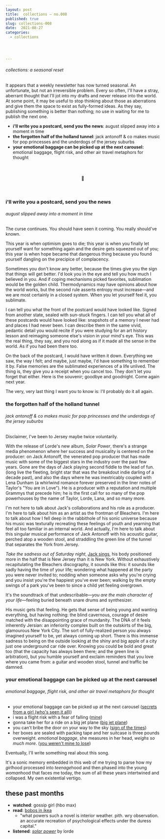 ```yaml
---
layout: post
title:  collections — no.008
published: true
slug: collections-008
date:  2021-08-27
categories:
  - collections




---
```


###### collections: a seasonal reset

It appears that a weekly newsletter has now turned seasonal. An unfortunate, but not an irreversible problem. Every so often, I'll have a stray, aberrant thought that I'll jot into my drafts and never release into the world. At some point, it may be useful to stop thinking about those as aberrations and give them the space to exist as fully-formed ideas. As they say, publishing something is better than nothing; no use in waiting for me to publish the next one.



- **i'll write you a postcard, send you the news**: august slipped away into a moment in time
- **the forgotten half of the holland tunnel**: jack antonoff & co makes music for pop princesses and the underdogs of the jersey suburbs
- **your emotional baggage can be picked up at the next carousel:** emotional baggage, flight risk, and other air travel metaphors for thought

<br />

<h4 style="text-align:center">💌</h4>

<!--more-->

<br/>

### i'll write you a postcard, send you the news

###### august slipped away into a moment in time

The curse continues. You should have seen it coming. You really should've known. 

This year is when optimism goes to die; this year is when you finally let yourself want for something again and the desire gets squeezed out of you; this year is when hope became that dangerous thing because you found yourself dangling on the precipice of complacency.

Sometimes you don't know any better, because the times give you the sign that things will get better. I'd look you in the eye and tell you how much I believed in you. And if coping mechanisms picked favorites, sublimation would be the golden child. Thermodynamics may have opinions about how the world works, but the second rule asserts entropy must increase—and we are most certainly in a closed system. When you let yourself feel it, you sublimate.

I can tell you what the front of the postcard would have looked like. Signed from another state, sealed with sun-stuck fingers. I can tell you what all of these postcards would have looked like: snapshots of a memory I never had and places I had never been. I can describe them in the same vivid, pedantic detail you would recite if you were studying for an art history lesson and reimaging someone else's vision in your mind's eye. This was the real thing, they say, and you nod along as if it made all the sense in the world. As if you had been there too.

On the back of the postcard, I would have written it down. Everything we saw, the way I felt; and maybe, just maybe, I'd have something to remember it by. False memories are the sublimated experiences of a life unlived. The thing is, they give you a receipt when you cancel too. They don't let you forget that either. Here is the souvenir; goodbye and goodnight. Come again next year.  

The very, very last thing I want you to know is: I'll probably do it all again.



### the forgotten half of the holland tunnel

######  jack antonoff & co makes music for pop princesses and the underdogs of the jersey suburbs

Disclaimer, I've been to Jersey maybe twice voluntarily. 

With the release of Lorde's new album, *Solar Power*, there's a strange media phenomenon where her success and musicality is centered on the producer: on Jack Antonoff, the venerated pop producer that has made music with some of the biggest stars in the industry over the past few years. Gone are the days of Jack playing second fiddle to the lead of fun. (long live the fleeting, bright star that was *the* breakdout indie darling of a decade past), and also the days where he was inextricably coupled with Lena Dunham (a whirlwind romance forever preserved in the liner notes of Taylor's "You are in Love"). He is a producer with a reputation and multiple Grammys that precede him; he is the first call for so many of the pop powerhouses by the name of Taylor, Lorde, Lana, and so many more. 

I'm not here to talk about Jack's collaborations and his role as a producer. I'm here to talk about him as an artist as the frontman of Bleachers. I'm here to talk about how I fell deep in the rabbithole of his sonic universe because his music was texturally recreating these feelings of youth and yearning that feel all too familiar in an internal world. And actually, I'm here to talk about this singular musical performance of Jack Antonoff with his acoustic guitar, perched atop a wooden stool, and straddling the green line of the tunnel that separates the York from Jersey. 

*Take the sadness out of Saturday night*, [Jack sings](https://www.youtube.com/watch?v=kZYMkr6-_0k), his body positioned more in the half that is New Jersey than it is New York. Without exhaustively recapitulating the Bleachers discography, it sounds like this: it sounds like sadly having the time of your life; wondering what happened at the party you were never invited to; nodding when someone asks why you're crying and you insist you're the happiest you've ever been; walking by the empty swings of a park you've been to since a child yet feeling overgrown.

It's the soundtrack of that undescribable—*you are the main character of your life*—feeling buried beneath snare drums and synthesizer. 

His music gets that feeling. He gets that sense of being young and wanting everything, but having nothing: the blind cavernous, courage of desire matched with the disappointing grace of mundanity. The DNA of it feels inherently Jersian: an inferiority complex built on the outskirts of the big, glamourous New York City. The sort of fully-realized person you always imagined yourself to be, yet always coming up short. There is this immense sadness to being on the outside looking at the shiny and big apple of a city just one underground car ride over. Knowing you could be bold and great too (that the capacity has always been there; and the green line is arbitration), but you humble yourself and exclaim reminders that you love where you came from: a guitar and wooden stool, tunnel and traffic be damned. 



### your emotional baggage can be picked up at the next carousel

###### emotional baggage, flight risk, and other air travel metaphors for thought

- your emotional baggage can be picked up at the next carousel ([secrets from a girl (who's seen it all)](https://open.spotify.com/track/7xgTVcQqY25wPns8HYxPXc?si=a676e31161dd4d67))
- i was a flight risk with a fear of falling ([mine](https://open.spotify.com/track/0dBW6ZsW8skfvoRfgeerBF?si=17b8065f3cd64a50))
- gonna take her for a ride on a big jet plane ([big jet plane](https://open.spotify.com/track/5Z1U0knfYnsfvZycgDeOiC?si=026187392ddd4251))
- you can't bribe the door on your way to the sky ([sign of the times](https://www.youtube.com/watch?v=qN4ooNx77u0))
- her boxes are sealed with packing tape and her suitcase is three pounds overweight. *emotional baggage*, she measures in her head, *weighs so much more*. ([you weren't mine to lose](https://reading.supply/@kelly/you-werent-mine-to-lose-wpEd03))

Eventually, I'll write something real about this song.

It's a sonic memory embedded in this web of me trying to parse how my *girl*hood processed into *teenage*hood and then phased into the young *woman*hood that faces me today, the sum of all these years intertwined and collapsed. My own existential vertigo.



## these past months

- **watched**: gossip girl (hbo max)
- **read**: [bobos in ikea](https://blgtylr.substack.com/p/bobos-in-ikea)
  - "what powers such a novel is interior weather. pith. wry observation. an accurate recreation of psychological effects under the duress capital."
- **listened**: *[solar power](https://open.spotify.com/playlist/37i9dQZF1DX1D2beE6xFE6?si=3dbc335c9601404a)* by lorde
